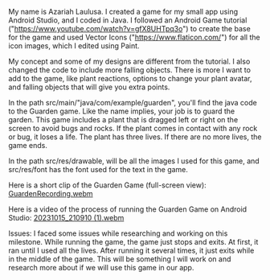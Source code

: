 My name is Azariah Laulusa. I created a game for my small app using Android Studio, and I coded in Java. I followed an Android Game tutorial ("https://www.youtube.com/watch?v=gfX8UHTpq3o") to create the base for the game and used Vector Icons ("https://www.flaticon.com/") for all the icon images, which I edited using Paint. 

My concept and some of my designs are different from the tutorial. I also changed the code to include more falling objects. There is more I want to add to the game, like plant reactions, options to change your plant avatar, and falling objects that will give you extra points.

In the path src/main/"java/com/example/guarden", you'll find the java code to the Guarden game. Like the name implies, your job is to guard the garden. This game includes a plant that is dragged left or right on the screen to avoid bugs and rocks. If the plant comes in contact with any rock or bug, it loses a life. The plant has three lives. If there are no more lives, the game ends.

In the path src/res/drawable, will be all the images I used for this game, and src/res/font has the font used for the text in the game.

Here is a short clip of the Guarden Game (full-screen view): [GuardenRecording.webm](https://github.com/SCCapstone/research-AzariahLaulusa7/assets/122847570/c3b32b4d-168a-4785-80c0-233c49ba4a69)

Here is a video of the process of running the Guarden Game on Android Studio: [20231015_210910 (1).webm](https://github.com/SCCapstone/research-AzariahLaulusa7/assets/122847570/27feb292-d903-4297-a6f5-8616039084a8)

Issues: I faced some issues while researching and working on this milestone. While running the game, the game just stops and exits. At first, it ran until I used all the lives. After running it several times, it just exits while in the middle of the game. This will be something I will work on and research more about if we will use this game in our app.
